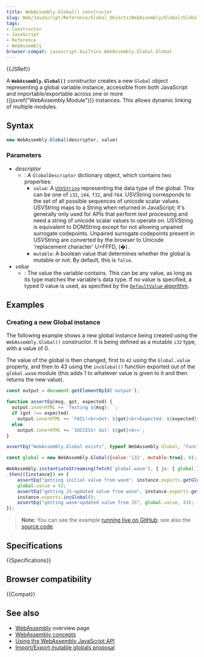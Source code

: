 ```yaml
---
title: WebAssembly.Global() constructor
slug: Web/JavaScript/Reference/Global_Objects/WebAssembly/Global/Global
tags:
- Constructor
- JavaScript
- Reference
- WebAssembly
browser-compat: javascript.builtins.WebAssembly.Global.Global
---
```

{{JSRef}}

A **`WebAssembly.Global()`** constructor creates a new `Global` object
representing a global variable instance, accessible from both JavaScript and
importable/exportable across one or more
{{jsxref("WebAssembly.Module")}} instances. This allows dynamic
linking of multiple modules.

## Syntax

```js
new WebAssembly.Global(descriptor, value)
```

### Parameters

*   *descriptor*
    *   : A `GlobalDescriptor` dictionary object, which contains two properties:
        *   `value`: A [`USVString`](/en-US/docs/Web/API/USVString) representing the
            data type of the global. This can be one of `i32`, `i64`, `f32`, and
            `f64`. USVString corresponds to the set of all possible sequences of
            unicode scalar values. USVString maps to a String when returned in
            JavaScript; it's generally only used for APIs that perform text processing
            and need a string of unicode scalar values to operate on. USVString is
            equivalent to DOMString except for not allowing unpaired surrogate
            codepoints. Unpaired surrogate codepoints present in USVString are
            converted by the browser to Unicode 'replacement character' U+FFFD, (�).
        *   `mutable`: A boolean value that determines whether the global is mutable
            or not. By default, this is `false`.
*   *value*
    *   : The value the variable contains. This can be any value, as long as its
        type matches the variable's data type. If no value is specified, a typed 0
        value is used, as specified by the
        [`DefaultValue` algorithm](https://webassembly.github.io/spec/js-api/#defaultvalue).

## Examples

### Creating a new Global instance

The following example shows a new global instance being created using the
`WebAssembly.Global()` constructor. It is being defined as a mutable `i32` type,
with a value of 0.

The value of the global is then changed, first to `42` using the `Global.value`
property, and then to 43 using the `incGlobal()` function exported out of the
`global.wasm` module (this adds 1 to whatever value is given to it and then
returns the new value).

```js
const output = document.getElementById('output');

function assertEq(msg, got, expected) {
  output.innerHTML += `Testing ${msg}: `;
  if (got !== expected)
    output.innerHTML += `FAIL!<br>Got: ${got}<br>Expected: ${expected}<br>`;
  else
    output.innerHTML += `SUCCESS! Got: ${got}<br>`;
}

assertEq("WebAssembly.Global exists", typeof WebAssembly.Global, "function");

const global = new WebAssembly.Global({value:'i32', mutable:true}, 0);

WebAssembly.instantiateStreaming(fetch('global.wasm'), { js: { global } })
.then(({instance}) => {
    assertEq("getting initial value from wasm", instance.exports.getGlobal(), 0);
    global.value = 42;
    assertEq("getting JS-updated value from wasm", instance.exports.getGlobal(), 42);
    instance.exports.incGlobal();
    assertEq("getting wasm-updated value from JS", global.value, 43);
});
```

> **Note:** You can see the example
> [running live on GitHub](https://mdn.github.io/webassembly-examples/js-api-examples/global.html);
> see also the
> [source code](https://github.com/mdn/webassembly-examples/blob/master/js-api-examples/global.html).

## Specifications

{{Specifications}}

## Browser compatibility

{{Compat}}

## See also

*   [WebAssembly](/en-US/docs/WebAssembly) overview page
*   [WebAssembly concepts](/en-US/docs/WebAssembly/Concepts)
*   [Using the WebAssembly JavaScript API](/en-US/docs/WebAssembly/Using_the_JavaScript_API)
*   [Import/Export mutable globals proposal](https://github.com/WebAssembly/mutable-global/blob/master/proposals/mutable-global/Overview.md)
